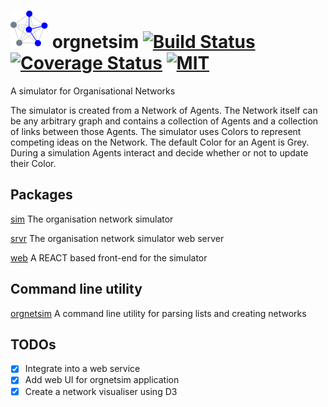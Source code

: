 # <img src="https://github.com/codeafix/orgnetsim/blob/master/web/src/logo.svg" width="60" height="60" /> orgnetsim [![Build Status](https://github.com/codeafix/orgnetsim/actions/workflows/Build.yml/badge.svg?branch=main)](https://github.com/codeafix/apicovchk/actions/workflows/Build.yml) [![Coverage Status](http://codecov.io/github/codeafix/orgnetsim/coverage.svg?branch=main)](http://codecov.io/github/codeafix/orgnetsim?branch=main) [![MIT](https://img.shields.io/npm/l/express.svg)](https://github.com/codeafix/orgnetsim/blob/main/LICENSE)
A simulator for Organisational Networks

The simulator is created from a Network of Agents. The Network itself can be any arbitrary graph and contains a collection of Agents and a collection of links between those Agents. The simulator uses Colors to represent competing ideas on the Network. The default Color for an Agent is Grey. During a simulation Agents interact and decide whether or not to update their Color.

## Packages

[sim](sim/README.md) The organisation network simulator

[srvr](srvr/README.md) The organisation network simulator web server

[web](web/README.md) A REACT based front-end for the simulator

## Command line utility

[orgnetsim](orgnetsim/README.md) A command line utility for parsing lists and creating networks

## TODOs
- [X] Integrate into a web service
- [X] Add web UI for orgnetsim application
- [X] Create a network visualiser using D3
